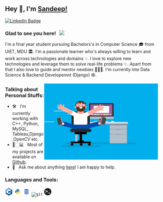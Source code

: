 ## Hey 👋, I'm [Sandeep!](https://github.com/Sandeep19531/)

[![Linkedin Badge](https://img.shields.io/badge/-LinkedIn-0e76a8?style=flat-square&logo=Linkedin&logoColor=white)](https://www.linkedin.com/in/sandeep-chander-62a638167/)

### Glad to see you here! &nbsp; ![](https://visitor-badge.glitch.me/badge?page_id=Sandeep19531.Sandeep19531&style=flat-square&color=0088cc)

I'm a final year student pursuing Bachelors's in Computer Science 🎓 from UIET, MDU 🏛. I'm a passionate learner who's always willing to learn and work across technologies and domains 💡. I love to explore new technologies and leverage them to solve real-life problems ✨. Apart from that I also love to guide and mentor newbies 👨🏻‍💻. I'm currently into Data Science & Backend Developemnt (Django) 🕸️.

<img align="right" height="250" width="375" alt="" src="https://github.com/Sandeep19531/Sandeep19531/blob/main/gifs/coder.gif" />

### Talking about Personal Stuffs:

- 🛠 &nbsp; I’m currently working with C++, Python, MySQL, Tableau,Django,OpenCV etc.
- 🚀🏻‍💻 &nbsp; Most of my projects are available on [Github](https://github.com/Sandeep19531).
- 💬 &nbsp; Ask me about anything [here](https://github.com/Sandeep19531/Sandeep19531/issues/)! I am happy to help.

### Languages and Tools:

<code><img height="25" src="https://raw.githubusercontent.com/github/explore/80688e429a7d4ef2fca1e82350fe8e3517d3494d/topics/cpp/cpp.png" alt="cpp"></code>
<code><img height="25" src="https://raw.githubusercontent.com/github/explore/80688e429a7d4ef2fca1e82350fe8e3517d3494d/topics/python/python.png" alt="python"></code>
<code><img height="25" src="https://raw.githubusercontent.com/github/explore/80688e429a7d4ef2fca1e82350fe8e3517d3494d/topics/sql/sql.png" alt="sql"></code>
<code><img height="25" src="https://devicons.github.io/devicon/devicon.git/icons/git/git-original.svg" alt="git"></code>
<code><img height="25" src="https://raw.githubusercontent.com/github/explore/80688e429a7d4ef2fca1e82350fe8e3517d3494d/topics/terminal/terminal.png" alt="terminal"></code>



